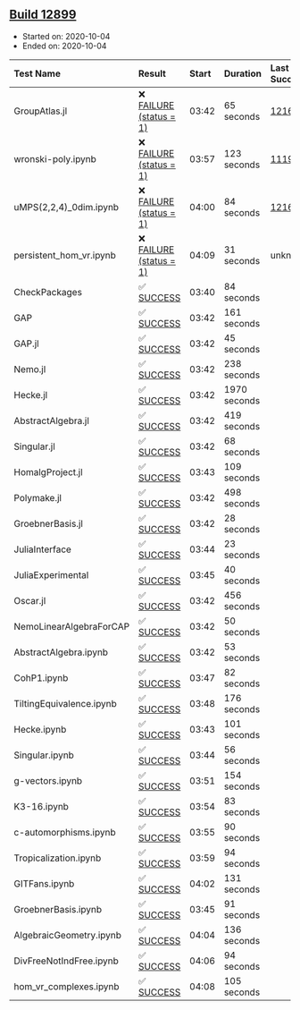 ## [Build 12899](https://oscarci.mathematik.uni-kl.de/job/oscar/12899/)

* Started on: 2020-10-04
* Ended on: 2020-10-04

| Test Name    | Result | Start | Duration | Last Success | First Failure |
|:-------------|:-------|:------|:---------|:-------------|:--------------|
| GroupAtlas.jl | ❌ [FAILURE (status = 1)](https://oscarci.mathematik.uni-kl.de/job/oscar/12899/artifact/logs/build-12899/GroupAtlas.jl.log) | 03:42 | 65 seconds | [12167](https://oscarci.mathematik.uni-kl.de/job/oscar/12167/) | [12168](https://oscarci.mathematik.uni-kl.de/job/oscar/12168/) |
| wronski-poly.ipynb | ❌ [FAILURE (status = 1)](https://oscarci.mathematik.uni-kl.de/job/oscar/12899/artifact/logs/build-12899/wronski-poly.ipynb.log) | 03:57 | 123 seconds | [11192](https://oscarci.mathematik.uni-kl.de/job/oscar/11192/) | [11193](https://oscarci.mathematik.uni-kl.de/job/oscar/11193/) |
| uMPS(2,2,4)_0dim.ipynb | ❌ [FAILURE (status = 1)](https://oscarci.mathematik.uni-kl.de/job/oscar/12899/artifact/logs/build-12899/uMPS-2-2-4-_0dim.ipynb.log) | 04:00 | 84 seconds | [12167](https://oscarci.mathematik.uni-kl.de/job/oscar/12167/) | [12168](https://oscarci.mathematik.uni-kl.de/job/oscar/12168/) |
| persistent_hom_vr.ipynb | ❌ [FAILURE (status = 1)](https://oscarci.mathematik.uni-kl.de/job/oscar/12899/artifact/logs/build-12899/persistent_hom_vr.ipynb.log) | 04:09 | 31 seconds | unknown | unknown |
| CheckPackages | ✅ [SUCCESS](https://oscarci.mathematik.uni-kl.de/job/oscar/12899/artifact/logs/build-12899/CheckPackages.log) | 03:40 | 84 seconds |  |  |
| GAP | ✅ [SUCCESS](https://oscarci.mathematik.uni-kl.de/job/oscar/12899/artifact/logs/build-12899/GAP.log) | 03:42 | 161 seconds |  |  |
| GAP.jl | ✅ [SUCCESS](https://oscarci.mathematik.uni-kl.de/job/oscar/12899/artifact/logs/build-12899/GAP.jl.log) | 03:42 | 45 seconds |  |  |
| Nemo.jl | ✅ [SUCCESS](https://oscarci.mathematik.uni-kl.de/job/oscar/12899/artifact/logs/build-12899/Nemo.jl.log) | 03:42 | 238 seconds |  |  |
| Hecke.jl | ✅ [SUCCESS](https://oscarci.mathematik.uni-kl.de/job/oscar/12899/artifact/logs/build-12899/Hecke.jl.log) | 03:42 | 1970 seconds |  |  |
| AbstractAlgebra.jl | ✅ [SUCCESS](https://oscarci.mathematik.uni-kl.de/job/oscar/12899/artifact/logs/build-12899/AbstractAlgebra.jl.log) | 03:42 | 419 seconds |  |  |
| Singular.jl | ✅ [SUCCESS](https://oscarci.mathematik.uni-kl.de/job/oscar/12899/artifact/logs/build-12899/Singular.jl.log) | 03:42 | 68 seconds |  |  |
| HomalgProject.jl | ✅ [SUCCESS](https://oscarci.mathematik.uni-kl.de/job/oscar/12899/artifact/logs/build-12899/HomalgProject.jl.log) | 03:43 | 109 seconds |  |  |
| Polymake.jl | ✅ [SUCCESS](https://oscarci.mathematik.uni-kl.de/job/oscar/12899/artifact/logs/build-12899/Polymake.jl.log) | 03:42 | 498 seconds |  |  |
| GroebnerBasis.jl | ✅ [SUCCESS](https://oscarci.mathematik.uni-kl.de/job/oscar/12899/artifact/logs/build-12899/GroebnerBasis.jl.log) | 03:42 | 28 seconds |  |  |
| JuliaInterface | ✅ [SUCCESS](https://oscarci.mathematik.uni-kl.de/job/oscar/12899/artifact/logs/build-12899/JuliaInterface.log) | 03:44 | 23 seconds |  |  |
| JuliaExperimental | ✅ [SUCCESS](https://oscarci.mathematik.uni-kl.de/job/oscar/12899/artifact/logs/build-12899/JuliaExperimental.log) | 03:45 | 40 seconds |  |  |
| Oscar.jl | ✅ [SUCCESS](https://oscarci.mathematik.uni-kl.de/job/oscar/12899/artifact/logs/build-12899/Oscar.jl.log) | 03:42 | 456 seconds |  |  |
| NemoLinearAlgebraForCAP | ✅ [SUCCESS](https://oscarci.mathematik.uni-kl.de/job/oscar/12899/artifact/logs/build-12899/NemoLinearAlgebraForCAP.log) | 03:42 | 50 seconds |  |  |
| AbstractAlgebra.ipynb | ✅ [SUCCESS](https://oscarci.mathematik.uni-kl.de/job/oscar/12899/artifact/logs/build-12899/AbstractAlgebra.ipynb.log) | 03:42 | 53 seconds |  |  |
| CohP1.ipynb | ✅ [SUCCESS](https://oscarci.mathematik.uni-kl.de/job/oscar/12899/artifact/logs/build-12899/CohP1.ipynb.log) | 03:47 | 82 seconds |  |  |
| TiltingEquivalence.ipynb | ✅ [SUCCESS](https://oscarci.mathematik.uni-kl.de/job/oscar/12899/artifact/logs/build-12899/TiltingEquivalence.ipynb.log) | 03:48 | 176 seconds |  |  |
| Hecke.ipynb | ✅ [SUCCESS](https://oscarci.mathematik.uni-kl.de/job/oscar/12899/artifact/logs/build-12899/Hecke.ipynb.log) | 03:43 | 101 seconds |  |  |
| Singular.ipynb | ✅ [SUCCESS](https://oscarci.mathematik.uni-kl.de/job/oscar/12899/artifact/logs/build-12899/Singular.ipynb.log) | 03:44 | 56 seconds |  |  |
| g-vectors.ipynb | ✅ [SUCCESS](https://oscarci.mathematik.uni-kl.de/job/oscar/12899/artifact/logs/build-12899/g-vectors.ipynb.log) | 03:51 | 154 seconds |  |  |
| K3-16.ipynb | ✅ [SUCCESS](https://oscarci.mathematik.uni-kl.de/job/oscar/12899/artifact/logs/build-12899/K3-16.ipynb.log) | 03:54 | 83 seconds |  |  |
| c-automorphisms.ipynb | ✅ [SUCCESS](https://oscarci.mathematik.uni-kl.de/job/oscar/12899/artifact/logs/build-12899/c-automorphisms.ipynb.log) | 03:55 | 90 seconds |  |  |
| Tropicalization.ipynb | ✅ [SUCCESS](https://oscarci.mathematik.uni-kl.de/job/oscar/12899/artifact/logs/build-12899/Tropicalization.ipynb.log) | 03:59 | 94 seconds |  |  |
| GITFans.ipynb | ✅ [SUCCESS](https://oscarci.mathematik.uni-kl.de/job/oscar/12899/artifact/logs/build-12899/GITFans.ipynb.log) | 04:02 | 131 seconds |  |  |
| GroebnerBasis.ipynb | ✅ [SUCCESS](https://oscarci.mathematik.uni-kl.de/job/oscar/12899/artifact/logs/build-12899/GroebnerBasis.ipynb.log) | 03:45 | 91 seconds |  |  |
| AlgebraicGeometry.ipynb | ✅ [SUCCESS](https://oscarci.mathematik.uni-kl.de/job/oscar/12899/artifact/logs/build-12899/AlgebraicGeometry.ipynb.log) | 04:04 | 136 seconds |  |  |
| DivFreeNotIndFree.ipynb | ✅ [SUCCESS](https://oscarci.mathematik.uni-kl.de/job/oscar/12899/artifact/logs/build-12899/DivFreeNotIndFree.ipynb.log) | 04:06 | 94 seconds |  |  |
| hom_vr_complexes.ipynb | ✅ [SUCCESS](https://oscarci.mathematik.uni-kl.de/job/oscar/12899/artifact/logs/build-12899/hom_vr_complexes.ipynb.log) | 04:08 | 105 seconds |  |  |
